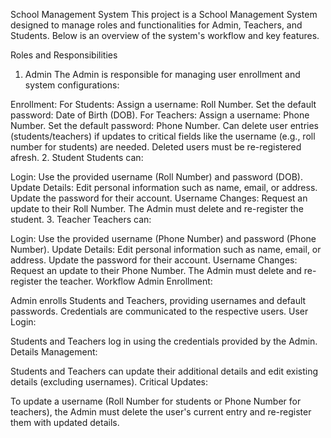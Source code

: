 School Management System
This project is a School Management System designed to manage roles and functionalities for Admin, Teachers, and Students. Below is an overview of the system's workflow and key features.

Roles and Responsibilities
1. Admin
The Admin is responsible for managing user enrollment and system configurations:

Enrollment:
For Students:
Assign a username: Roll Number.
Set the default password: Date of Birth (DOB).
For Teachers:
Assign a username: Phone Number.
Set the default password: Phone Number.
Can delete user entries (students/teachers) if updates to critical fields like the username (e.g., roll number for students) are needed. Deleted users must be re-registered afresh.
2. Student
Students can:

Login:
Use the provided username (Roll Number) and password (DOB).
Update Details:
Edit personal information such as name, email, or address.
Update the password for their account.
Username Changes:
Request an update to their Roll Number. The Admin must delete and re-register the student.
3. Teacher
Teachers can:

Login:
Use the provided username (Phone Number) and password (Phone Number).
Update Details:
Edit personal information such as name, email, or address.
Update the password for their account.
Username Changes:
Request an update to their Phone Number. The Admin must delete and re-register the teacher.
Workflow
Admin Enrollment:

Admin enrolls Students and Teachers, providing usernames and default passwords.
Credentials are communicated to the respective users.
User Login:

Students and Teachers log in using the credentials provided by the Admin.
Details Management:

Students and Teachers can update their additional details and edit existing details (excluding usernames).
Critical Updates:

To update a username (Roll Number for students or Phone Number for teachers), the Admin must delete the user's current entry and re-register them with updated details.
